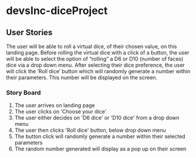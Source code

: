 # devsInc-diceProject

## User Stories

The user will be able to roll a virtual dice, of their chosen value, on this landing page. Before rolling the virtual dice with a click of a button, the user will be able to select the option of “rolling” a D6 or D10 (number of faces) dice via a drop down menu. After selecting their dice preference, the user will click the ‘Roll dice’ button which will randomly generate a number within their parameters. This number will be displayed on the screen.

### Story Board

1. The user arrives on landing page
2. The user clicks on 'Choose your dice'
3. The user either decides on 'D6 dice' or 'D10 dice' from a drop down menu
4. The user then clicks 'Roll dice' button, below drop down menu
5. The button click will randomly generate a number within their selected parameters
6. The random number generated will display as a pop up on their screen
